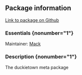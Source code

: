 <div id='duckietown-autogenerated' markdown='1'>


<!-- do not edit this file, autogenerated -->

## Package information 

[Link to package on Github](github:org=duckietown,repo=Software,path=00-infrastructure/duckietown,branch=master)

### Essentials {nonumber="1"}

Maintainer: [Mack](mailto:mack@duckietown.org)

### Description {nonumber="1"}

The duckietown meta package



</div>

